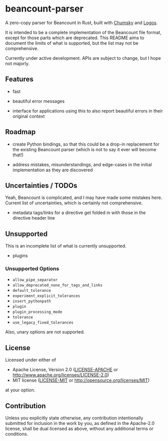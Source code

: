 # beancount-parser

A zero-copy parser for Beancount in Rust, built with [Chumsky](https://docs.rs/chumsky/latest/chumsky/) and [Logos](https://docs.rs/logos/latest/logos/).

It is intended to be a complete implementation of the Beancount file format, except for those parts which are deprecated.  This README aims to document the limits of what is supported, but the list may not be comprehensive.

Currently under active development.  APIs are subject to change, but I hope not majorly.

## Features

- fast

- beautiful error messages

- interface for applications using this to also report beautiful errors in their original context

## Roadmap

- create Python bindings, so that this could be a drop-in replacement for the existing Beancount parser (which is not to say it ever will become that!)

- address mistakes, misunderstandings, and edge-cases in the initial implementation as they are discovered

## Uncertainties / TODOs

Yeah, Beancount is complicated, and I may have made some mistakes here.  Current list of uncertainties, which is certainly not comprehensive.

- metadata tags/links for a directive get folded in with those in the directive header line

## Unsupported

This is an incomplete list of what is currently unsupported.

- plugins

### Unsupported Options

- `allow_pipe_separator`
- `allow_deprecated_none_for_tags_and_links`
- `default_tolerance`
- `experiment_explicit_tolerances`
- `insert_pythonpath`
- `plugin`
- `plugin_processing_mode`
- `tolerance`
- `use_legacy_fixed_tolerances`

Also, unary options are not supported.

## License

Licensed under either of

 * Apache License, Version 2.0
   ([LICENSE-APACHE](LICENSE-APACHE) or http://www.apache.org/licenses/LICENSE-2.0)
 * MIT license
   ([LICENSE-MIT](LICENSE-MIT) or http://opensource.org/licenses/MIT)

at your option.

## Contribution

Unless you explicitly state otherwise, any contribution intentionally submitted
for inclusion in the work by you, as defined in the Apache-2.0 license, shall be
dual licensed as above, without any additional terms or conditions.
